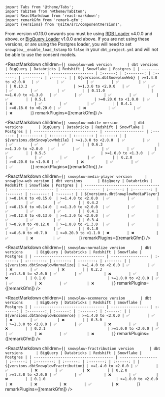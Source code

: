 ```mdx-code-block
import Tabs from '@theme/Tabs';
import TabItem from '@theme/TabItem';
import ReactMarkdown from 'react-markdown';
import remarkGfm from 'remark-gfm';
import {versions} from '@site/src/componentVersions';
```

<!-- Note the following tables are wrapped in the additional tags to correctly render the package version, but work the same as normal markdown tables -->

<Tabs groupId="dbt-packages" queryString>
<TabItem value="web" label="Snowplow Web" default>

From version v0.13.0 onwards you must be using [RDB Loader](/docs/destinations/warehouses-and-lakes/rdb/index.md) v4.0.0 and above, or [BigQuery Loader](/docs/destinations/warehouses-and-lakes/rdb/index.md) v1.0.0 and above. If you are not using these versions, or are using the Postgres loader, you will need to set `snowplow__enable_load_tstamp` to `false` in your `dbt_project.yml` and will not be able to use the consent models.

<ReactMarkdown children={`
| snowplow-web version       | dbt versions        | BigQuery | Databricks | Redshift | Snowflake | Postgres |
| -------------------------- | ------------------- | :------: | :--------: | :------: | :-------: | :------: |
| ${versions.dbtSnowplowWeb} | >=1.4.0 to <2.0.0   | ✅        | ✅          | ✅        | ✅         | ✅        |
| 0.13.3                     | >=1.3.0 to <2.0.0   | ✅        | ✅          | ✅        | ✅         | ✅        |
| 0.11.0                     | >=1.0.0 to <1.3.0   | ✅        | ✅          | ✅        | ✅         | ✅        |
| 0.5.1                      | >=0.20.0 to <1.0.0  | ✅        | ❌          | ✅        | ✅         | ✅        |
| 0.4.1                      | >=0.18.0 to <0.20.0 | ✅        | ❌          | ✅        | ✅         | ❌        |
`} remarkPlugins={[remarkGfm]} />

</TabItem>
<TabItem value="mobile" label="Snowplow Mobile">

<ReactMarkdown children={`
| snowplow-mobile version       | dbt versions       | BigQuery | Databricks | Redshift | Snowflake | Postgres |
| ----------------------------- | ------------------ | :------: | :--------: | :------: | :-------: | :------: |
| ${versions.dbtSnowplowMobile} | >=1.3.0 to <2.0.0  | ✅        | ✅          | ✅        | ✅         | ✅        |
| 0.6.3                         | >=1.3.0 to <2.0.0  | ✅        | ✅          | ✅        | ✅         | ✅        |
| 0.5.5                         | >=1.0.0 to <1.3.0  | ✅        | ✅          | ✅        | ✅         | ✅        |
| 0.2.0                         | >=0.20.0 to <1.0.0 | ✅        | ❌          | ✅        | ✅         | ✅        |
`} remarkPlugins={[remarkGfm]} /> 

</TabItem>
<TabItem value="media" label="Snowplow Media Player">

<ReactMarkdown children={`
| snowplow-media-player version      | snowplow-web version | dbt versions       | BigQuery | Databricks | Redshift | Snowflake | Postgres |
| ---------------------------------- | -------------------- | ------------------ | :------: | :--------: | :------: | :-------: | :------: |
| ${versions.dbtSnowplowMediaPlayer} | >=0.14.0 to <0.15.0  | >=1.4.0 to <2.0.0  | ✅        | ✅          | ✅        | ✅         | ✅        |
| 0.4.2                              | >=0.13.0 to <0.14.0  | >=1.3.0 to <2.0.0  | ✅        | ✅          | ✅        | ✅         | ✅        |
| 0.4.1                              | >=0.12.0 to <0.13.0  | >=1.3.0 to <2.0.0  | ✅        | ✅          | ✅        | ✅         | ✅        |
| 0.3.4                              | >=0.9.0 to <0.12.0   | >=1.0.0 to <1.3.0  | ✅        | ✅          | ✅        | ✅         | ✅        |
| 0.1.0                              | >=0.6.0 to <0.7.0    | >=0.20.0 to <1.1.0 | ❌        | ❌          | ✅        | ❌         | ✅        |
`} remarkPlugins={[remarkGfm]} /> 

</TabItem>
<TabItem value="normalize" label="Snowplow Normalize">

<ReactMarkdown children={`
| snowplow-normalize version       | dbt versions      | BigQuery | Databricks | Redshift | Snowflake | Postgres |
| -------------------------------- | ----------------- | :------: | :--------: | :------: | :-------: | :------: |
| ${versions.dbtSnowplowNormalize} | >=1.4.0 to <2.0.0 | ✅        | ✅          | ❌        | ✅         | ❌        |
| 0.2.3                            | >=1.3.0 to <2.0.0 | ✅        | ✅          | ❌        | ✅         | ❌        |
| 0.1.0                            | >=1.0.0 to <2.0.0 | ✅        | ✅          | ❌        | ✅         | ❌        |
`} remarkPlugins={[remarkGfm]} /> 

</TabItem>
<TabItem value="ecommerce" label="Snowplow E-commerce">

<ReactMarkdown children={`
| snowplow-ecommerce version       | dbt versions      | BigQuery | Databricks | Redshift | Snowflake | Postgres |
| -------------------------------- | ----------------- | :------: | :--------: | :------: | :-------: | :------: |
| ${versions.dbtSnowplowEcommerce} | >=1.4.0 to <2.0.0 | ✅        | ✅          | ❌        | ✅         | ❌        |
| 0.3.0                            | >=1.3.0 to <2.0.0 | ✅        | ✅          | ❌        | ✅         | ❌        |
| 0.2.1                            | >=1.0.0 to <2.0.0 | ✅        | ✅          | ❌        | ✅         | ❌        |
`} remarkPlugins={[remarkGfm]} /> 

</TabItem>

<TabItem value="fractribution" label="Snowplow Fractribution">

<ReactMarkdown children={`
| snowplow-fractribution version       | dbt versions      | BigQuery | Databricks | Redshift | Snowflake | Postgres |
| ------------------------------------ | ----------------- | :------: | :--------: | :------: | :-------: | :------: |
| ${versions.dbtSnowplowFractribution} | >=1.4.0 to <2.0.0 | ✅        | ✅          | ❌        | ✅         | ❌        |
| 0.2.0                                | >=1.3.0 to <2.0.0 | ✅        | ✅          | ❌        | ✅         | ❌        |
| 0.1.0                                | >=1.0.0 to <2.0.0 | ❌        | ❌          | ❌        | ✅         | ❌        |
`} remarkPlugins={[remarkGfm]} /> 

</TabItem>
</Tabs>
